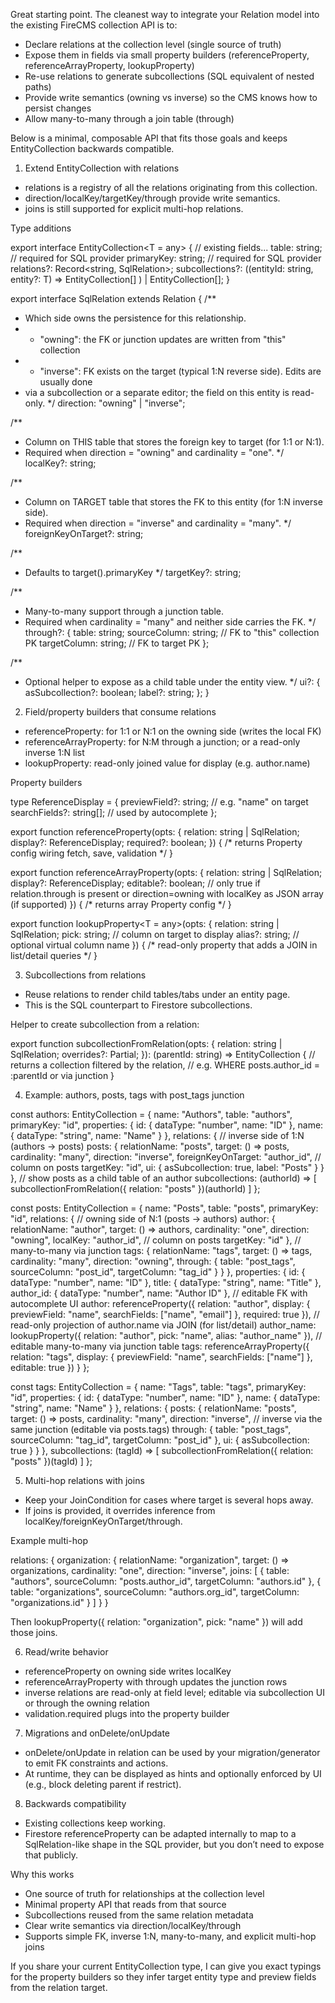 Great starting point. The cleanest way to integrate your Relation model into the existing FireCMS collection API is to:

- Declare relations at the collection level (single source of truth)
- Expose them in fields via small property builders (referenceProperty, referenceArrayProperty, lookupProperty)
- Re-use relations to generate subcollections (SQL equivalent of nested paths)
- Provide write semantics (owning vs inverse) so the CMS knows how to persist changes
- Allow many-to-many through a join table (through)

Below is a minimal, composable API that fits those goals and keeps EntityCollection backwards compatible.

1) Extend EntityCollection with relations
- relations is a registry of all the relations originating from this collection.
- direction/localKey/targetKey/through provide write semantics.
- joins is still supported for explicit multi-hop relations.

Type additions

export interface EntityCollection<T = any> {
// existing fields...
table: string;              // required for SQL provider
primaryKey: string;         // required for SQL provider
relations?: Record<string, SqlRelation>;
subcollections?: ((entityId: string, entity?: T) => EntityCollection[] ) | EntityCollection[];
}

export interface SqlRelation extends Relation {
/**
* Which side owns the persistence for this relationship.
* - "owning": the FK or junction updates are written from "this" collection
* - "inverse": FK exists on the target (typical 1:N reverse side). Edits are usually done
*   via a subcollection or a separate editor; the field on this entity is read-only.
    */
    direction: "owning" | "inverse";

/**
* Column on THIS table that stores the foreign key to target (for 1:1 or N:1).
* Required when direction = "owning" and cardinality = "one".
  */
  localKey?: string;

/**
* Column on TARGET table that stores the FK to this entity (for 1:N inverse side).
* Required when direction = "inverse" and cardinality = "many".
  */
  foreignKeyOnTarget?: string;

/**
* Defaults to target().primaryKey
  */
  targetKey?: string;

/**
* Many-to-many support through a junction table.
* Required when cardinality = "many" and neither side carries the FK.
  */
  through?: {
  table: string;
  sourceColumn: string; // FK to "this" collection PK
  targetColumn: string; // FK to target PK
  };

/**
* Optional helper to expose as a child table under the entity view.
  */
  ui?: {
  asSubcollection?: boolean;
  label?: string;
  };
  }

2) Field/property builders that consume relations
- referenceProperty: for 1:1 or N:1 on the owning side (writes the local FK)
- referenceArrayProperty: for N:M through a junction; or a read-only inverse 1:N list
- lookupProperty: read-only joined value for display (e.g. author.name)

Property builders

type ReferenceDisplay = {
previewField?: string;     // e.g. "name" on target
searchFields?: string[];   // used by autocomplete
};

export function referenceProperty(opts: {
relation: string | SqlRelation;
display?: ReferenceDisplay;
required?: boolean;
}) { /* returns Property config wiring fetch, save, validation */ }

export function referenceArrayProperty(opts: {
relation: string | SqlRelation;
display?: ReferenceDisplay;
editable?: boolean; // only true if relation.through is present or direction=owning with localKey as JSON array (if supported)
}) { /* returns array Property config */ }

export function lookupProperty<T = any>(opts: {
relation: string | SqlRelation;
pick: string;              // column on target to display
alias?: string;            // optional virtual column name
}) { /* read-only property that adds a JOIN in list/detail queries */ }

3) Subcollections from relations
- Reuse relations to render child tables/tabs under an entity page.
- This is the SQL counterpart to Firestore subcollections.

Helper to create subcollection from a relation:

export function subcollectionFromRelation(opts: {
relation: string | SqlRelation;
overrides?: Partial<EntityCollection>;
}): (parentId: string) => EntityCollection {
// returns a collection filtered by the relation,
// e.g. WHERE posts.author_id = :parentId or via junction
}

4) Example: authors, posts, tags with post_tags junction

const authors: EntityCollection = {
name: "Authors",
table: "authors",
primaryKey: "id",
properties: {
id: { dataType: "number", name: "ID" },
name: { dataType: "string", name: "Name" }
},
relations: {
// inverse side of 1:N (authors -> posts)
posts: {
relationName: "posts",
target: () => posts,
cardinality: "many",
direction: "inverse",
foreignKeyOnTarget: "author_id", // column on posts
targetKey: "id",
ui: { asSubcollection: true, label: "Posts" }
}
},
// show posts as a child table of an author
subcollections: (authorId) => [
subcollectionFromRelation({ relation: "posts" })(authorId)
]
};

const posts: EntityCollection = {
name: "Posts",
table: "posts",
primaryKey: "id",
relations: {
// owning side of N:1 (posts -> authors)
author: {
relationName: "author",
target: () => authors,
cardinality: "one",
direction: "owning",
localKey: "author_id",  // column on posts
targetKey: "id"
},
// many-to-many via junction
tags: {
relationName: "tags",
target: () => tags,
cardinality: "many",
direction: "owning",
through: {
table: "post_tags",
sourceColumn: "post_id",
targetColumn: "tag_id"
}
}
},
properties: {
id: { dataType: "number", name: "ID" },
title: { dataType: "string", name: "Title" },
author_id: { dataType: "number", name: "Author ID" },
// editable FK with autocomplete UI
author: referenceProperty({
relation: "author",
display: { previewField: "name", searchFields: ["name", "email"] },
required: true
}),
// read-only projection of author.name via JOIN (for list/detail)
author_name: lookupProperty({
relation: "author",
pick: "name",
alias: "author_name"
}),
// editable many-to-many via junction table
tags: referenceArrayProperty({
relation: "tags",
display: { previewField: "name", searchFields: ["name"] },
editable: true
})
}
};

const tags: EntityCollection = {
name: "Tags",
table: "tags",
primaryKey: "id",
properties: {
id: { dataType: "number", name: "ID" },
name: { dataType: "string", name: "Name" }
},
relations: {
posts: {
relationName: "posts",
target: () => posts,
cardinality: "many",
direction: "inverse", // inverse via the same junction (editable via posts.tags)
through: {
table: "post_tags",
sourceColumn: "tag_id",
targetColumn: "post_id"
},
ui: { asSubcollection: true }
}
},
subcollections: (tagId) => [
subcollectionFromRelation({ relation: "posts" })(tagId)
]
};

5) Multi-hop relations with joins
- Keep your JoinCondition for cases where target is several hops away.
- If joins is provided, it overrides inference from localKey/foreignKeyOnTarget/through.

Example multi-hop

relations: {
organization: {
relationName: "organization",
target: () => organizations,
cardinality: "one",
direction: "inverse",
joins: [
{ table: "authors", sourceColumn: "posts.author_id", targetColumn: "authors.id" },
{ table: "organizations", sourceColumn: "authors.org_id", targetColumn: "organizations.id" }
]
}
}

Then lookupProperty({ relation: "organization", pick: "name" }) will add those joins.

6) Read/write behavior
- referenceProperty on owning side writes localKey
- referenceArrayProperty with through updates the junction rows
- inverse relations are read-only at field level; editable via subcollection UI or through the owning relation
- validation.required plugs into the property builder

7) Migrations and onDelete/onUpdate
- onDelete/onUpdate in relation can be used by your migration/generator to emit FK constraints and actions.
- At runtime, they can be displayed as hints and optionally enforced by UI (e.g., block deleting parent if restrict).

8) Backwards compatibility
- Existing collections keep working.
- Firestore referenceProperty can be adapted internally to map to a SqlRelation-like shape in the SQL provider, but you don’t need to expose that publicly.

Why this works
- One source of truth for relationships at the collection level
- Minimal property API that reads from that source
- Subcollections reused from the same relation metadata
- Clear write semantics via direction/localKey/through
- Supports simple FK, inverse 1:N, many-to-many, and explicit multi-hop joins

If you share your current EntityCollection type, I can give you exact typings for the property builders so they infer target entity type and preview fields from the relation target.
